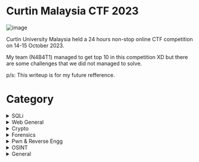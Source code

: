 # Curtin Malaysia CTF 2023

![image](https://github.com/6E3372/Curtin-Malaysia-CTF-2023/assets/129729880/59608606-1726-4819-ac6c-efec5ff4e680)

Curtin University Malaysia held a 24 hours non-stop online CTF competition on 14-15 October 2023.

My team (N4B4T1) managed to get top 10 in this competition XD 
but there are some challenges that we did not managed to solve.

p/s: This writeup is for my future refference.

# Category
<details>
<summary>SQLi</summary>

  | Challenge | Points |
  | --- | --- |
  | [Database Discovery Quest](https://github.com/6E3372/Curtin-Malaysia-CTF-2023/blob/main/SQLI/Database%20Discovery%20Quest/Database%20Discovery%20Quest.md) | 250 |
  | [Fiver Fever](https://github.com/6E3372/Curtin-Malaysia-CTF-2023/blob/main/SQLI/Fiver%20Fever/Fiver%20Fever.md) | 350 |
  | [Slow Down...](https://github.com/6E3372/Curtin-Malaysia-CTF-2023/blob/main/SQLI/Slow%20Down.../Slow%20Down....md) | 450 |
  | [Table Name Treasure Hunt](https://github.com/6E3372/Curtin-Malaysia-CTF-2023/blob/main/SQLI/Table%20Name%20Treasure%20Hunt/Table%20Name%20Treasure%20Hunt.md) | 300 |
  | [Try Logging In… Again](https://github.com/6E3372/Curtin-Malaysia-CTF-2023/blob/main/SQLI/Try%20Logging%20In%E2%80%A6%20Again/Try%20Logging%20In%E2%80%A6%20Again.md) | 100 |
  | [Try To Login](https://github.com/6E3372/Curtin-Malaysia-CTF-2023/blob/main/SQLI/Try%20To%20Login/Try%20To%20Login.md) | 100 |
  | [Unveiling the Dark Wizard's Secrets](https://github.com/6E3372/Curtin-Malaysia-CTF-2023/blob/main/SQLI/Unveiling%20the%20Dark%20Wizard's%20Secrets/Unveiling%20the%20Dark%20Wizard's%20Secrets.md) | 500 |
  
</details>

<details>
<summary>Web General</summary>

  | Challenge | Points |
  | --- | --- |
  | [Content Missing - I](https://github.com/6E3372/Curtin-Malaysia-CTF-2023/blob/main/General%20Web/Content%20Missing%20-%20I%20/Content%20Missing%20-%20I%20.md) | 200 |
  | [Content Missing II](https://github.com/6E3372/Curtin-Malaysia-CTF-2023/blob/main/General%20Web/Content%20Missing%20II/Content%20Missing%20II.md) | 150 |
  | [Hackerman](https://github.com/6E3372/Curtin-Malaysia-CTF-2023/blob/main/General%20Web/Hackerman/Hackerman.md) | 400 |
  | [Join The Union](https://github.com/6E3372/Curtin-Malaysia-CTF-2023/blob/main/General%20Web/Join%20The%20Union/Join%20The%20Union.md) | 250 |
  | [No Crawl](https://github.com/6E3372/Curtin-Malaysia-CTF-2023/blob/main/General%20Web/No%20Crawl/No%20Crawl.md) | 150 |
  
</details>

<details>
<summary>Crypto</summary>

  | Challenge | Points |
  | --- | --- |
  | [Cryptography Warm Up - 1](https://github.com/6E3372/Curtin-Malaysia-CTF-2023/blob/main/Crypto/Cryptography%20Warm%20Up%20-%201/Cryptography%20Warm%20Up%20-%201.md) | 100 |
  | [Cryptography Warm Up - 2](https://github.com/6E3372/Curtin-Malaysia-CTF-2023/blob/main/Crypto/Cryptography%20Warm%20Up%20-%202/Cryptography%20Warm%20Up%20-%202.md) | 150 |
  | [Curvy Vibes](https://github.com/6E3372/Curtin-Malaysia-CTF-2023/blob/main/Crypto/Curvy%20Vibes/Curvy%20Vibes.md) | 250 |
  | [Fun with Primes - 1](https://github.com/6E3372/Curtin-Malaysia-CTF-2023/blob/main/Crypto/Fun%20with%20Primes%20-%201/Fun%20with%20Primes%20-%201.md) | 400 |
  | [Listening Skills](https://github.com/6E3372/Curtin-Malaysia-CTF-2023/blob/main/Crypto/Listening%20Skills/Listening%20Skills.md) | 150 |
  | [Operational Duties](https://github.com/6E3372/Curtin-Malaysia-CTF-2023/blob/main/Crypto/Operational%20Duties/Operational%20Duties.md) | 150 |
  | [The Curse Of Genius](https://github.com/6E3372/Curtin-Malaysia-CTF-2023/blob/main/Crypto/The%20Curse%20Of%20Genius/The%20Curse%20Of%20Genius.md#the-curse-of-genius) | 300 |
  
</details>

<details>
<summary>Forensics</summary>

  | Challenge | Points |
  | --- | --- |
  | [Hide And Seek](https://github.com/6E3372/Curtin-Malaysia-CTF-2023/blob/main/Forensics/Hide%20And%20Seek/Hide%20And%20Seek.md) | 150 |
  | [Hoax](https://github.com/6E3372/Curtin-Malaysia-CTF-2023/blob/main/Forensics/Hoax/Hoax.md) | 400 |
  | [Let's Analyse](https://github.com/6E3372/Curtin-Malaysia-CTF-2023/blob/main/Forensics/Let's%20Analyse/Let's%20Analyse.md) | 150 |
  | [Nice Image !!!](https://github.com/6E3372/Curtin-Malaysia-CTF-2023/blob/main/Forensics/Nice%20Image%20!!!/Nice%20Image%20!!!.md) | 250 |
  | [Nice Image - 2 !!!](https://github.com/6E3372/Curtin-Malaysia-CTF-2023/blob/main/Forensics/Nice%20Image%20-%202%20!!!/Nice%20Image%20-%202%20!!!.md) | 150 |
  | [Party All Night - 2](https://github.com/6E3372/Curtin-Malaysia-CTF-2023/blob/main/Forensics/Party%20All%20Night%20-%202/Party%20All%20Night%20-%202.md) | 250 |
  | [Secret File](https://github.com/6E3372/Curtin-Malaysia-CTF-2023/blob/main/Forensics/Secret%20File/Secret%20File.md) | 200 |
  | [Soundless](https://github.com/6E3372/Curtin-Malaysia-CTF-2023/blob/main/Forensics/Soundless/Soundless.md) | 250 |
  | [Weird Text](https://github.com/6E3372/Curtin-Malaysia-CTF-2023/blob/main/Forensics/Weird%20Text/Weird%20Text.md) | 300 |
  
</details>

<details>
<summary>Pwn & Reverse Engg</summary>

  | Challenge | Points |
  | --- | --- |
  | [Intro To Buffer Overflow](https://github.com/6E3372/Curtin-Malaysia-CTF-2023/blob/main/Pwn%20%26%20Reverse%20Engg/Intro%20To%20Buffer%20Overflow/Intro%20To%20Buffer%20Overflow.md) | 100 |
  | [Don't Go Overboard](https://github.com/6E3372/Curtin-Malaysia-CTF-2023/blob/main/Pwn%20%26%20Reverse%20Engg/Don't%20Go%20Overboard/Don't%20Go%20Overboard.md) | 200 |
  | [Don't Go Overboard 2](https://github.com/6E3372/Curtin-Malaysia-CTF-2023/blob/main/Pwn%20%26%20Reverse%20Engg/Don't%20Go%20Overboard%202/Don't%20Go%20Overboard%202.md) | 300 |
  | [Let The Random Games Begin 1](https://github.com/6E3372/Curtin-Malaysia-CTF-2023/blob/main/Pwn%20%26%20Reverse%20Engg/Let%20The%20Random%20Games%20Begin%201/Let%20The%20Random%20Games%20Begin%201.md) | 100 |
  | [Let The Random Games Begin 2](https://github.com/6E3372/Curtin-Malaysia-CTF-2023/blob/main/Pwn%20%26%20Reverse%20Engg/Let%20The%20Random%20Games%20Begin%202/Let%20The%20Random%20Games%20Begin%202.md) | 200 |
  | [Let The Random Games Begin 3](https://github.com/6E3372/Curtin-Malaysia-CTF-2023/blob/main/Pwn%20%26%20Reverse%20Engg/Let%20The%20Random%20Games%20Begin%203/Let%20The%20Random%20Games%20Begin%203.md) | 400 |
  | [Classic Buffer Overflow](https://github.com/6E3372/Curtin-Malaysia-CTF-2023/blob/main/Pwn%20%26%20Reverse%20Engg/Classic%20Buffer%20Overflow/Classic%20Buffer%20Overflow.md) | 400 |
  
</details>

<details>
<summary>OSINT</summary>

  | Challenge | Points |
  | --- | --- |
  | [Party All Night - 1](https://github.com/6E3372/Curtin-Malaysia-CTF-2023/blob/main/OSINT/Party%20All%20Night%20-%201/Party%20All%20Night%20-%201.md) | 100 |
  | [Party All Night - 3](https://github.com/6E3372/Curtin-Malaysia-CTF-2023/blob/main/OSINT/Party%20All%20Night%20-%203/Party%20All%20Night%20-%203.md) | 150 |
  | [Party All Night - 4](https://github.com/6E3372/Curtin-Malaysia-CTF-2023/blob/main/OSINT/Party%20All%20Night%20-%204/Party%20All%20Night%20-%204.md) | 150 |
  | [The Leaked IP](https://github.com/6E3372/Curtin-Malaysia-CTF-2023/blob/main/OSINT/The%20Leaked%20IP/The%20Leaked%20IP.md) | 250 |
  
</details>

<details>
<summary>General</summary>

  | Challenge | Points |
  | --- | --- |
  | [Welcome](https://github.com/6E3372/Curtin-Malaysia-CTF-2023/blob/main/General/Welcome/Welcome.md) | 50 |
  
</details>
